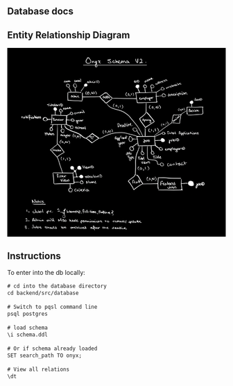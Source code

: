 ## Database docs

## Entity Relationship Diagram
![ER Diagram for the Onyx schema](assets/onyx_erd.png)

## Instructions

To enter into the db locally:

```shell
# cd into the database directory
cd backend/src/database 

# Switch to pqsl command line
psql postgres

# load schema
\i schema.ddl

# Or if schema already loaded
SET search_path TO onyx;

# View all relations
\dt
```